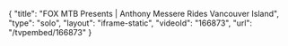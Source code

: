 {
    "title": "FOX MTB Presents | Anthony Messere Rides Vancouver Island",
    "type": "solo",
    "layout": "iframe-static",
    "videoId": "166873",
    "url": "\/tvpembed\/166873"
}